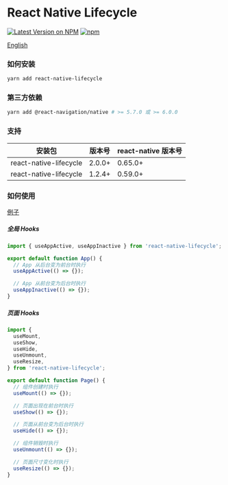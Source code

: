 # React Native Lifecycle

[![Latest Version on NPM](https://img.shields.io/npm/v/react-native-lifecycle.svg?style=flat-square)](https://npmjs.com/package/react-native-lifecycle)
[![npm](https://img.shields.io/npm/dt/react-native-lifecycle.svg?style=flat-square)](https://www.npmjs.com/package/react-native-lifecycle)

[English](./README.md)

### 如何安装

```sh
yarn add react-native-lifecycle
```

### 第三方依赖

```sh
yarn add @react-navigation/native # >= 5.7.0 或 >= 6.0.0
```

### 支持

| 安装包                 | 版本号 | react-native 版本号 |
| ---------------------- | ------ | ------------------- |
| react-native-lifecycle | 2.0.0+ | 0.65.0+             |
| react-native-lifecycle | 1.2.4+ | 0.59.0+             |

### 如何使用

[例子](https://github.com/Chooin/react-native-lifecycle-example)

##### 全局 Hooks

```js
import { useAppActive, useAppInactive } from 'react-native-lifecycle';

export default function App() {
  // App 从后台变为前台时执行
  useAppActive(() => {});

  // App 从前台变为后台时执行
  useAppInactive(() => {});
}
```

##### 页面 Hooks

```js
import {
  useMount,
  useShow,
  useHide,
  useUnmount,
  useResize,
} from 'react-native-lifecycle';

export default function Page() {
  // 组件创建时执行
  useMount(() => {});

  // 页面出现在前台时执行
  useShow(() => {});

  // 页面从前台变为后台时执行
  useHide(() => {});

  // 组件销毁时执行
  useUnmount(() => {});

  // 页面尺寸变化时执行
  useResize(() => {});
}
```
